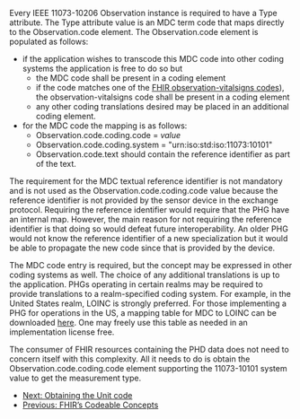 Every IEEE 11073-10206 Observation instance is required to have a Type attribute. The Type attribute value is an MDC term code that maps directly to the Observation.code element. 
The Observation.code element is populated as follows:

* if the application wishes to transcode this MDC code into other coding systems the application is free to do so but
  * the MDC code shall be present in a coding element
  * if the code matches one of the [FHIR observation-vitalsigns codes]( https://www.hl7.org/fhir/observation-vitalsigns.html)), the observation-vitalsigns code shall be present in a coding element
  * any other coding translations desired may be placed in an additional coding element.
* for the MDC code the mapping is as follows:
  * Observation.code.coding.code = *value*
  * Observation.code.coding.system = "urn:iso:std:iso:11073:10101"
  * Observation.code.text should contain the reference identifier as part of the text.
  
The requirement for the MDC textual reference identifier is not mandatory and is not used as the Observation.code.coding.code value because the reference identifier is not provided by the sensor device in the exchange protocol. Requiring the reference identifier would require that the PHG have an internal map. However, the main reason for not requiring the reference identifier is that doing so would defeat future interoperability. An older PHG would not know the reference identifier of a new specialization but it would be able to propagate the new code since that is provided by the device.

The MDC code entry is required, but the concept may be expressed in other coding systems as well. The choice of any additional translations is up to the application. PHGs operating in certain realms may be required to provide translations to a realm-specified coding system. For example, in the United States realm, LOINC is strongly preferred. For those implementing a PHG for operations in the US, a mapping table for MDC to LOINC can be downloaded [here](https://loinc.org/file-access/download-id/9385/). One may freely use this table as needed in an implementation license free.
  
The consumer of FHIR resources containing the PHD data does not need to concern itself with this complexity. All it needs to do is obtain the Observation.code.coding.code element supporting the 11073-10101 system value to get the measurement type.

 - [Next: Obtaining the Unit code](ObtainUnitCode.html)
 - [Previous: FHIR’s Codeable Concepts](CodeableConcepts.html)
